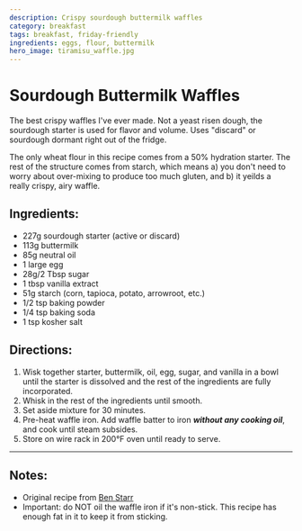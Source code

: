 ```yaml
---
description: Crispy sourdough buttermilk waffles
category: breakfast
tags: breakfast, friday-friendly
ingredients: eggs, flour, buttermilk
hero_image: tiramisu_waffle.jpg
---
```


# Sourdough Buttermilk Waffles 

The best crispy waffles I've ever made. Not a yeast risen dough, the sourdough starter is used for flavor and volume. Uses "discard" or sourdough dormant right out of the fridge.

The only wheat flour in this recipe comes from a 50% hydration starter. The rest of the structure comes from starch, which means a) you don't need to worry about over-mixing to produce too much gluten, and b) it yeilds a really crispy, airy waffle.

## Ingredients:

- 227g sourdough starter (active or discard)
- 113g buttermilk 
- 85g neutral oil 
- 1 large egg
- 28g/2 Tbsp sugar
- 1 tbsp vanilla extract 
- 51g starch (corn, tapioca, potato, arrowroot, etc.)
- 1/2 tsp baking powder
- 1/4 tsp baking soda
- 1 tsp kosher salt

## Directions:

1. Wisk together starter, buttermilk, oil, egg, sugar, and vanilla in a bowl until the starter is dissolved and the rest of the ingredients are fully incorporated.
2. Whisk in the rest of the ingredients until smooth.
3. Set aside mixture for 30 minutes.
4. Pre-heat waffle iron. Add waffle batter to iron ***without any cooking oil***, and cook until steam subsides.
5. Store on wire rack in 200°F oven until ready to serve.

--- 

## Notes:

- Original recipe from [Ben Starr](https://ultimatefoodgeek.com/2025/01/25/the-best-waffles-on-planet-earth-with-sourdough-option/)
- Important: do NOT oil the waffle iron if it's non-stick. This recipe has enough fat in it to keep it from sticking.